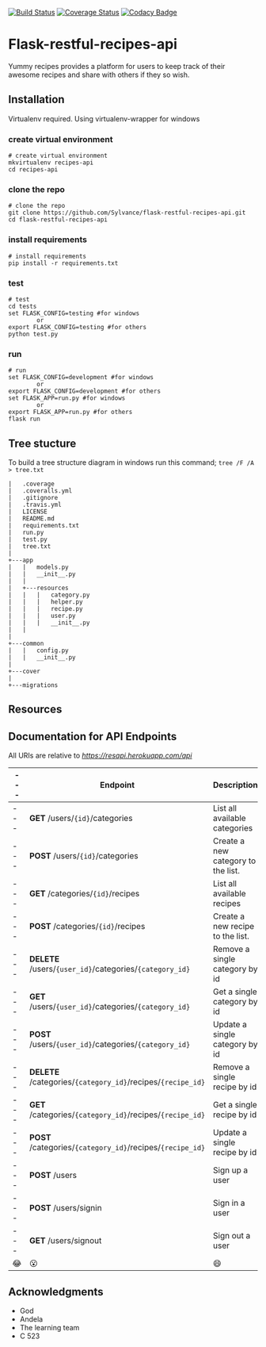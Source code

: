 [![Build Status](https://travis-ci.org/Sylvance/flask-restful-recipes-api.svg?branch=master)](https://travis-ci.org/Sylvance/flask-restful-recipes-api)
[![Coverage Status](https://coveralls.io/repos/github/Sylvance/flask-restful-recipes-api/badge.svg?branch=develop)](https://coveralls.io/github/Sylvance/flask-restful-recipes-api?branch=develop)
[![Codacy Badge](https://api.codacy.com/project/badge/Grade/fcbebcdd31f3460e885d14c1cd07355b)](https://www.codacy.com/app/Sylvance/flask-restful-recipes-api?utm_source=github.com&amp;utm_medium=referral&amp;utm_content=Sylvance/flask-restful-recipes-api&amp;utm_campaign=Badge_Grade)

# Flask-restful-recipes-api
Yummy recipes provides a platform for users to keep track of their awesome recipes and share with others if they so wish.

## Installation

Virtualenv required. Using virtualenv-wrapper for windows

### create virtual environment
```
# create virtual environment
mkvirtualenv recipes-api
cd recipes-api
```

### clone the repo
```
# clone the repo
git clone https://github.com/Sylvance/flask-restful-recipes-api.git
cd flask-restful-recipes-api
```

### install requirements
```
# install requirements
pip install -r requirements.txt
```

### test
```
# test
cd tests
set FLASK_CONFIG=testing #for windows
		or
export FLASK_CONFIG=testing #for others
python test.py
```

### run
```
# run
set FLASK_CONFIG=development #for windows
		or
export FLASK_CONFIG=development #for others
set FLASK_APP=run.py #for windows
		or
export FLASK_APP=run.py #for others
flask run
```

## Tree stucture
To build a tree structure diagram in windows run this command;
```tree /F /A > tree.txt```

```
|   .coverage
|   .coveralls.yml
|   .gitignore
|   .travis.yml
|   LICENSE
|   README.md
|   requirements.txt
|   run.py
|   test.py
|   tree.txt
|   
+---app
|   |   models.py
|   |   __init__.py
|   |   
|   +---resources
|   |   |   category.py
|   |   |   helper.py
|   |   |   recipe.py
|   |   |   user.py
|   |   |   __init__.py
|   |   
|
+---common
|   |   config.py
|   |   __init__.py
|           
+---cover
|       
+---migrations     
```

Resources
---------

## Documentation for API Endpoints

All URIs are relative to *https://resapi.herokuapp.com/api*

|---| Endpoint | Description|
|---|---|---|
|---| **GET** /users/`{id}`/categories | List all available categories
|---| **POST** /users/`{id}`/categories | Create a new category to the list.
|---| **GET** /categories/`{id}`/recipes | List all available recipes
|---| **POST** /categories/`{id}`/recipes | Create a new recipe to the list.
|---| **DELETE** /users/`{user_id}`/categories/`{category_id}` | Remove a single category by id
|---| **GET** /users/`{user_id}`/categories/`{category_id}` | Get a single category by id
|---| **POST** /users/`{user_id}`/categories/`{category_id}` | Update a single category by id
|---| **DELETE** /categories/`{category_id}`/recipes/`{recipe_id}` | Remove a single recipe by id
|---| **GET** /categories/`{category_id}`/recipes/`{recipe_id}` | Get a single recipe by id
|---| **POST** /categories/`{category_id}`/recipes/`{recipe_id}` | Update a single recipe by id
|---| **POST** /users | Sign up a user
|---| **POST** /users/signin | Sign in a user
|---| **GET** /users/signout | Sign out a user
| :joy: | :open_mouth: | :smile: |

## Acknowledgments
- God
- Andela
- The learning team
- C 523
